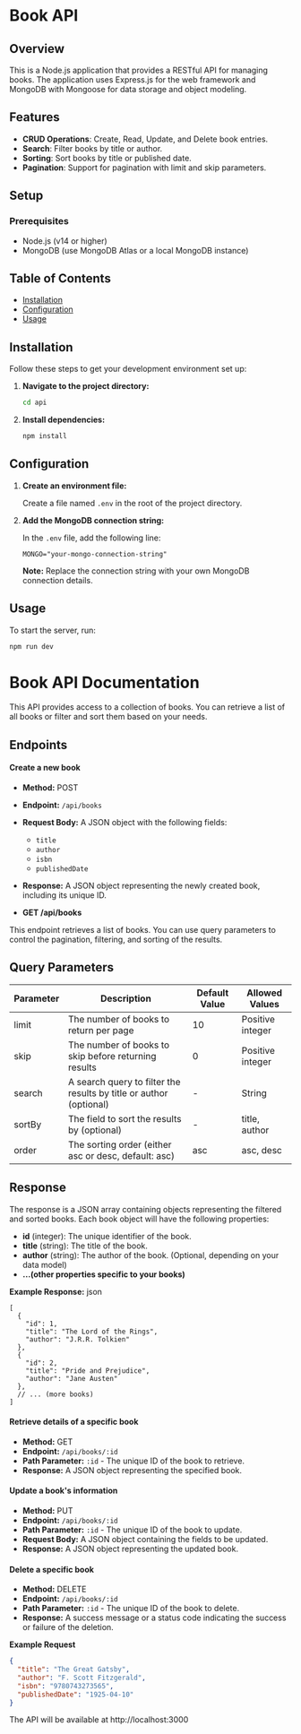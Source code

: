 # Book API

## Overview

This is a Node.js application that provides a RESTful API for managing books. The application uses Express.js for the web framework and MongoDB with Mongoose for data storage and object modeling.

## Features

- **CRUD Operations**: Create, Read, Update, and Delete book entries.
- **Search**: Filter books by title or author.
- **Sorting**: Sort books by title or published date.
- **Pagination**: Support for pagination with limit and skip parameters.

## Setup

### Prerequisites

- Node.js (v14 or higher)
- MongoDB (use MongoDB Atlas or a local MongoDB instance)

## Table of Contents

- [Installation](#installation)
- [Configuration](#configuration)
- [Usage](#usage)



## Installation

Follow these steps to get your development environment set up:

1. **Navigate to the project directory:**

    ```bash
    cd api
    ```

2. **Install dependencies:**

    ```bash
    npm install
    ```

## Configuration

1. **Create an environment file:**

    Create a file named `.env` in the root of the project directory.

2. **Add the MongoDB connection string:**

    In the `.env` file, add the following line:

    ```env
    MONGO="your-mongo-connection-string"
    ```

    **Note:** Replace the connection string with your own MongoDB connection details.

## Usage

To start the server, run:

```bash
npm run dev
```




# Book API Documentation


This API provides access to a collection of books. You can retrieve a list of all books or filter and sort them based on your needs.

## Endpoints



#### **Create a new book**
* **Method:** POST
* **Endpoint:** `/api/books`
* **Request Body:** A JSON object with the following fields:
  * `title`
  * `author`
  * `isbn`
  * `publishedDate`
* **Response:** A JSON object representing the newly created book, including its unique ID.

* **GET /api/books**

This endpoint retrieves a list of books. You can use query parameters to control the pagination, filtering, and sorting of the results.

## Query Parameters

| Parameter  | Description                                            | Default Value | Allowed Values |
|------------|---------------------------------------------------------|---------------|----------------|
| limit       | The number of books to return per page                 | 10            | Positive integer |
| skip        | The number of books to skip before returning results     | 0             | Positive integer |
| search      | A search query to filter the results by title or author (optional) | -             | String         |
| sortBy      | The field to sort the results by (optional)             | -             | title, author |
| order       | The sorting order (either asc or desc, default: asc)     | asc           | asc, desc      |

## Response

The response is a JSON array containing objects representing the filtered and sorted books. Each book object will have the following properties:

* **id** (integer): The unique identifier of the book.
* **title** (string): The title of the book.
* **author** (string): The author of the book. (Optional, depending on your data model)
* **...(other properties specific to your books)**

**Example Response:**
json
```
[
  {
    "id": 1,
    "title": "The Lord of the Rings",
    "author": "J.R.R. Tolkien"
  },
  {
    "id": 2,
    "title": "Pride and Prejudice",
    "author": "Jane Austen"
  },
  // ... (more books)
]
```
#### **Retrieve details of a specific book**
* **Method:** GET
* **Endpoint:** `/api/books/:id`
* **Path Parameter:** `:id` - The unique ID of the book to retrieve.
* **Response:** A JSON object representing the specified book.

#### **Update a book's information**
* **Method:** PUT
* **Endpoint:** `/api/books/:id`
* **Path Parameter:** `:id` - The unique ID of the book to update.
* **Request Body:** A JSON object containing the fields to be updated.
* **Response:** A JSON object representing the updated book.

#### **Delete a specific book**
* **Method:** DELETE
* **Endpoint:** `/api/books/:id`
* **Path Parameter:** `:id` - The unique ID of the book to delete.
* **Response:** A success message or a status code indicating the success or failure of the deletion.

**Example Request**

```json
{
  "title": "The Great Gatsby",
  "author": "F. Scott Fitzgerald",
  "isbn": "9780743273565",
  "publishedDate": "1925-04-10"
}
```




The API will be available at http://localhost:3000